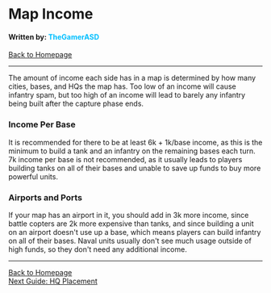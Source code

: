 # Map Income
#### Written by: <span style="color:deepskyblue">TheGamerASD</span>
[Back to Homepage](..\index.html)

___

The amount of income each side has in a map is determined by how many cities, bases, and HQs the map has.
Too low of an income will cause infantry spam, but too high of an income will lead to barely any infantry being built after the capture phase ends.

### Income Per Base
It is recommended for there to be at least 6k + 1k/base income, as this is the minimum to build a tank and an infantry on the remaining bases each turn. 7k income per base is not recommended, as it usually leads to players building tanks on all of their bases and unable to save up funds to buy more powerful units.

### Airports and Ports
If your map has an airport in it, you should add in 3k more income, since battle copters are 2k more expensive than tanks, and since building a unit on an airport doesn't use up a base, which means players can build infantry on all of their bases. Naval units usually don't see much usage outside of high funds, so they don't need any additional income.

___

[Back to Homepage](..\index.html)<br>
[Next Guide: HQ Placement](hq_placement.md)